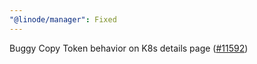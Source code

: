 ```yaml
---
"@linode/manager": Fixed
---
```


Buggy Copy Token behavior on K8s details page ([#11592](https://github.com/linode/manager/pull/11592))
